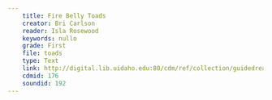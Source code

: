 ```yaml
---
    title: Fire Belly Toads
    creator: Bri Carlson
    reader: Isla Rosewood
    keywords: nullo
    grade: First
    file: toads
    type: Text
    link: http://digital.lib.uidaho.edu:80/cdm/ref/collection/guidedread/id/176
    cdmid: 176
    soundid: 192
---
```

